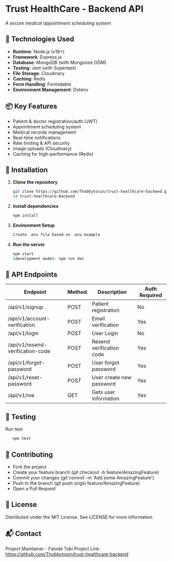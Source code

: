 # Trust HealthCare - Backend API

_A secure medical appointment scheduling system_

## 🚀 Technologies Used

- **Runtime**: Node.js (v18+)
- **Framework**: Express.js
- **Database**: MongoDB (with Mongoose ODM)
- **Testing**: Jest (with Supertest)
- **File Storage**: Cloudinary
- **Caching**: Redis
- **Form Handling**: Formidable
- **Environment Management**: Dotenv

## 📦 Key Features

- Patient & doctor registration/auth (JWT)
- Appointment scheduling system
- Medical records management
- Real-time notifications
- Rate limiting & API security
- Image uploads (Cloudinary)
- Caching for high-performance (Redis)

## 🔧 Installation

1. **Clone the repository**
   ```bash
   git clone https://github.com/Thobbytosin/trust-healthcare-backend.git
   cd trust-healthcare-backend
   ```
2. **Install dependencies**
   ```bash
   npm install
   ```
3. **Environment Setup**
   ```bash
   Create .env file based on .env.example
   ```
4. **Run the server**
   ```bash
   npm start
   (development mode): npm run dev
   ```

## 📡 API Endpoints

| Endpoint                         | Method | Description              | Auth Required |
| -------------------------------- | ------ | ------------------------ | ------------- |
| /api/v1/signup                   | POST   | Patient registration     | No            |
| /api/v1/account-verification     | POST   | Email verification       | Yes           |
| /api/v1/login                    | POST   | User Login               | No            |
| /api/v1/resend-verification-code | POST   | Resend verification code | Yes           |
| /api/v1/forgot-password          | POST   | User forgot password     | Yes           |
| /api/v1/reset-password           | POST   | User create new password | Yes           |
| /api/v1/me                       | GET    | Gets user information    | Yes           |

## 🧪 Testing

Run test

```bash
   npm test
```

## 🤝 Contributing

- Fork the project
- Create your feature branch (git checkout -b feature/AmazingFeature)
- Commit your changes (git commit -m 'Add some AmazingFeature')
- Push to the branch (git push origin feature/AmazingFeature)
- Open a Pull Request

## 📜 License

Distributed under the MIT License. See LICENSE for more information.

## 📬 Contact

Project Maintainer - Falode Tobi
Project Link: https://github.com/Thobbytosin/trust-healthcare-backend
